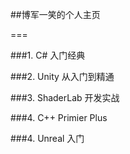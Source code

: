 ##博军一笑的个人主页


===


###1. C# 入门经典

###2. Unity 从入门到精通

###3. ShaderLab 开发实战

###4. C++ Primier Plus

###4. Unreal 入门

